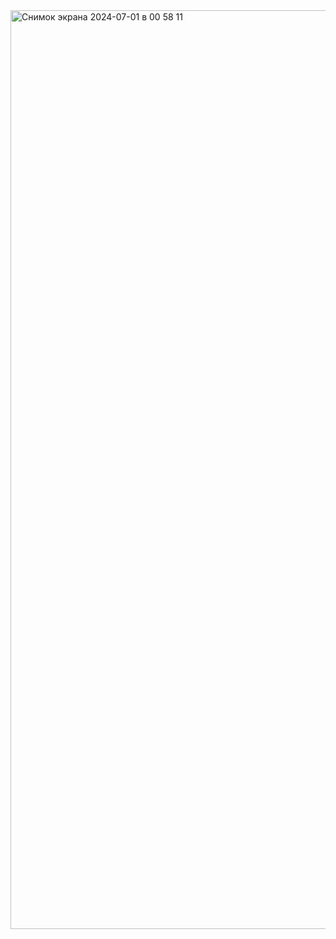 <img width="1470" alt="Снимок экрана 2024-07-01 в 00 58 11" src="https://github.com/x1nder/thoughts/assets/174201486/2ab63d05-a233-449a-9ea0-7159fab6349d">
